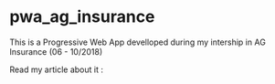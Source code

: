 # pwa_ag_insurance
This is a Progressive Web App develloped during my intership in AG Insurance (06 - 10/2018)

Read my article about it :
